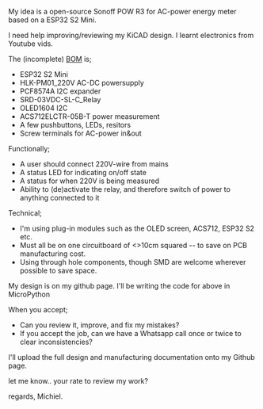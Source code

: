 My idea is a open-source Sonoff POW R3 for AC-power energy meter based on a ESP32 S2 Mini.

I need help improving/reviewing my KiCAD design. I learnt electronics from Youtube vids.

The (incomplete) <a href="https://github.com/pappavis/StroomMeterACS712/tree/main#benodigheden" target="_blank">BOM</a> is;
- ESP32 S2 Mini
- HLK-PM01_220V AC-DC powersupply
- PCF8574A I2C expander
- SRD-03VDC-SL-C_Relay
- OLED1604 I2C
- ACS712ELCTR-05B-T power measurement
- A few pushbuttons, LEDs, resitors
- Screw terminals for AC-power in&out

Functionally;
- A user should connect 220V-wire from mains
- A status LED for indicating on/off state
- A status for when 220V is being measured
- Ability to (de)activate the relay, and therefore switch of power to anything connected to it


Technical;
- I'm using plug-in modules such as the OLED screen, ACS712, ESP32 S2 etc.
- Must all be on one circuitboard of <>10cm squared -- to save on PCB manufacturing cost.
- Using through hole components, though SMD are welcome wherever possible to save space.

My design is on my github page. I'll be writing the code for above in MicroPython

When you accept;
- Can you review it, improve, and fix my mistakes?
- If you accept the job, can we have a Whatsapp call once or twice to clear inconsistencies?

I'll upload the full design and manufacturing documentation onto my Github page.

let me know.. your rate to review my work?

regards,
Michiel.
